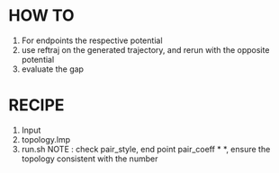 # HOW TO
1) For endpoints the respective potential
2) use reftraj on the generated trajectory, and rerun with the opposite potential
3) evaluate the gap

# RECIPE
1) Input
2) topology.lmp
3) run.sh
NOTE : check pair_style, end point pair_coeff * *, ensure the topology consistent with the number
